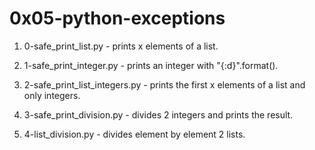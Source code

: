 # 0x05-python-exceptions

1. 0-safe_print_list.py - prints x elements of a list.

2. 1-safe_print_integer.py - prints an integer with "{:d}".format().

3. 2-safe_print_list_integers.py - prints the first x elements of a list and only integers.

4. 3-safe_print_division.py - divides 2 integers and prints the result.

5. 4-list_division.py - divides element by element 2 lists.
